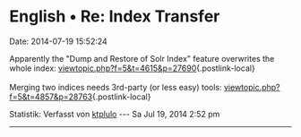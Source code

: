 English • Re: Index Transfer
============================

Date: 2014-07-19 15:52:24

Apparently the \"Dump and Restore of Solr Index\" feature overwrites the
whole index:
[viewtopic.php?f=5&t=4615&p=27690](http://forum.yacy-websuche.de/viewtopic.php?f=5&t=4615&p=27690){.postlink-local}\
\
Merging two indices needs 3rd-party (or less easy) tools:
[viewtopic.php?f=5&t=4857&p=28763](http://forum.yacy-websuche.de/viewtopic.php?f=5&t=4857&p=28763){.postlink-local}

Statistik: Verfasst von
[ktplulo](http://forum.yacy-websuche.de/memberlist.php?mode=viewprofile&u=2917)
--- Sa Jul 19, 2014 2:52 pm

------------------------------------------------------------------------
